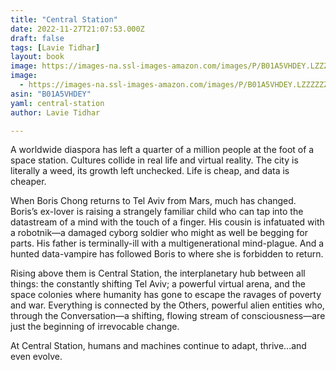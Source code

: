 ```yaml
---
title: "Central Station"
date: 2022-11-27T21:07:53.000Z
draft: false
tags: [Lavie Tidhar]
layout: book
image: https://images-na.ssl-images-amazon.com/images/P/B01A5VHDEY.LZZZZZZZ.jpg
image: 
  - https://images-na.ssl-images-amazon.com/images/P/B01A5VHDEY.LZZZZZZZ.jpg
asin: "B01A5VHDEY"
yaml: central-station
author: Lavie Tidhar

---
```


A worldwide diaspora has left a quarter of a million people at the foot of a space station. Cultures collide in real life and virtual reality. The city is literally a weed, its growth left unchecked. Life is cheap, and data is cheaper.  
  
When Boris Chong returns to Tel Aviv from Mars, much has changed. Boris’s ex-lover is raising a strangely familiar child who can tap into the datastream of a mind with the touch of a finger. His cousin is infatuated with a robotnik—a damaged cyborg soldier who might as well be begging for parts. His father is terminally-ill with a multigenerational mind-plague. And a hunted data-vampire has followed Boris to where she is forbidden to return.  
  
Rising above them is Central Station, the interplanetary hub between all things: the constantly shifting Tel Aviv; a powerful virtual arena, and the space colonies where humanity has gone to escape the ravages of poverty and war. Everything is connected by the Others, powerful alien entities who, through the Conversation—a shifting, flowing stream of consciousness—are just the beginning of irrevocable change.  
  
At Central Station, humans and machines continue to adapt, thrive...and even evolve.